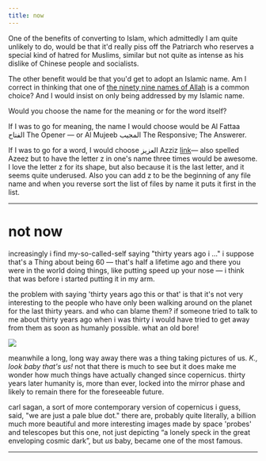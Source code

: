 ```yaml
---
title: now
---
```


One of the benefits of converting to Islam, which admittedly I am quite unlikely to do, would be that it'd really piss off the Patriarch who reserves a special kind of hatred for Muslims, similar but not quite as intense as his dislike of Chinese people and socialists.

The other benefit would be that you'd get to adopt an Islamic name. Am I correct in thinking that one of [the ninety nine names of Allah](https://simple.wikipedia.org/wiki/Names%5C_of%5C_God%5C_in%5C_Islam) is a common choice? And I would insist on only being addressed by my Islamic name.

Would you choose the name for the meaning or for the word itself?

If I was to go for meaning, the name I would choose would be Al Fattaa الفتاح The Opener — or Al Mujeeb المجيب The Responsive; The Answerer.

If I was to go for a word, I would choose العزيز Azziz [link](https://wahiduddin.net/words/99_pages/aziz_8.htm)— also spelled Azeez but to have the letter z in one's name three times would be awesome. I love the letter z for its shape, but also because it is the last letter, and it seems quite underused. Also you can add z to be the beginning of any file name and when you reverse sort the list of files by name it puts it first in the list.

----------------------



# not now

increasingly i find my-so-called-self saying "thirty years ago i ..." i suppose that's a Thing about being 60 — that's half a lifetime ago and there you were in the world doing things, like putting speed up your nose — i think that was before i started putting it in my arm. 

the problem with saying 'thirty years ago this or that' is that it's not very interesting to the people who have only been walking around on the planet for the last thirty years. and who can blame them? if someone tried to talk to me about thirty years ago when i was thirty i would have tried to get away from them as soon as humanly possible. what an old bore! 

![](http://johannesk.com.s3.amazonaws.com/2020/img/pale-blue-dot.jpg)

meanwhile a long, long way away there was a thing taking pictures of us.
 *K., look baby that's us!* 
not that there is much to see but it does make me wonder how much things have actually changed since copernicus. thirty years later humanity is, more than ever, locked into the mirror phase and likely to remain there for the foreseeable future.

carl sagan, a sort of more contemporary version of copernicus i guess, said, "we are just a pale blue dot." there are, probably quite literally, a billion much more beautiful and more interesting images made by space 'probes' and telescopes but this one, not just depicting “a lonely speck in the great enveloping cosmic dark”, but *us* baby, became one of the most famous.

----------------------



![]()








